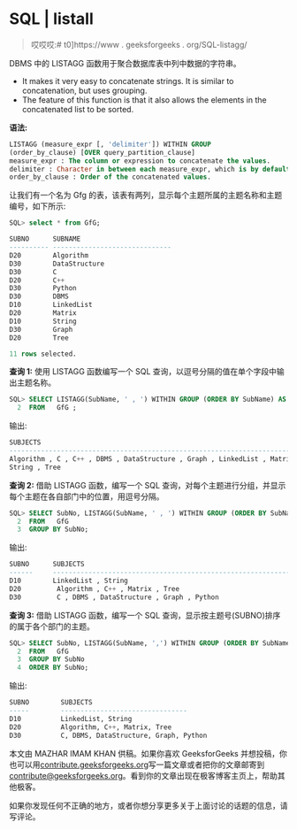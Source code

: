 # SQL | listall

> 哎哎哎:# t0]https://www . geeksforgeeks . org/SQL-listagg/

DBMS 中的 LISTAGG 函数用于聚合数据库表中列中数据的字符串。

*   It makes it very easy to concatenate strings. It is similar to concatenation, but uses grouping.
*   The feature of this function is that it also allows the elements in the concatenated list to be sorted.

**语法:**

```sql
LISTAGG (measure_expr [, 'delimiter']) WITHIN GROUP 
(order_by_clause) [OVER query_partition_clause]
measure_expr : The column or expression to concatenate the values.
delimiter : Character in between each measure_expr, which is by default a comma (,) .
order_by_clause : Order of the concatenated values.
```

让我们有一个名为 Gfg 的表，该表有两列，显示每个主题所属的主题名称和主题编号，如下所示:

```sql
SQL> select * from GfG;

SUBNO      SUBNAME
---------- ------------------------------
D20        Algorithm
D30        DataStructure
D30        C
D20        C++
D30        Python
D30        DBMS
D10        LinkedList
D20        Matrix
D10        String
D30        Graph
D20        Tree

11 rows selected.

```

**查询 1:** 使用 LISTAGG 函数编写一个 SQL 查询，以逗号分隔的值在单个字段中输出主题名称。

```sql
SQL> SELECT LISTAGG(SubName, ' , ') WITHIN GROUP (ORDER BY SubName) AS SUBJECTS
  2  FROM   GfG ;

```

输出:

```sql
SUBJECTS
-----------------------------------------------------------------------------------
Algorithm , C , C++ , DBMS , DataStructure , Graph , LinkedList , Matrix , Python ,
String , Tree

```

**查询 2:** 借助 LISTAGG 函数，编写一个 SQL 查询，对每个主题进行分组，并显示每个主题在各自部门中的位置，用逗号分隔。

```sql
SQL> SELECT SubNo, LISTAGG(SubName, ' , ') WITHIN GROUP (ORDER BY SubName) AS SUBJECTS
  2  FROM   GfG
  3  GROUP BY SubNo;

```

输出:

```sql
SUBNO      SUBJECTS
------     --------------------------------------------------------------------------------
D10        LinkedList , String
D20         Algorithm , C++ , Matrix , Tree
D30         C , DBMS , DataStructure , Graph , Python

```

**查询 3:** 借助 LISTAGG 函数，编写一个 SQL 查询，显示按主题号(SUBNO)排序的属于各个部门的主题。

```sql
SQL> SELECT SubNo, LISTAGG(SubName, ',') WITHIN GROUP (ORDER BY SubName) AS SUBJECTS
  2  FROM   GfG
  3  GROUP BY SubNo
  4  ORDER BY SubNo;

```

输出:

```sql
SUBNO        SUBJECTS
-----        --------------------------------
D10          LinkedList, String
D20          Algorithm, C++, Matrix, Tree
D30          C, DBMS, DataStructure, Graph, Python

```

本文由 MAZHAR IMAM KHAN 供稿。如果你喜欢 GeeksforGeeks 并想投稿，你也可以用[contribute.geeksforgeeks.org](http://contribute.geeksforgeeks.org)写一篇文章或者把你的文章邮寄到 contribute@geeksforgeeks.org。看到你的文章出现在极客博客主页上，帮助其他极客。

如果你发现任何不正确的地方，或者你想分享更多关于上面讨论的话题的信息，请写评论。